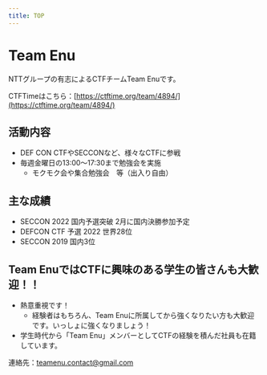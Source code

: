 ```yaml
---
title: TOP
---
```


# Team Enu

NTTグループの有志によるCTFチームTeam Enuです。

CTFTimeはこちら：[https://ctftime.org/team/4894/](https://ctftime.org/team/4894/)

## 活動内容

- DEF CON CTFやSECCONなど、様々なCTFに参戦
- 毎週金曜日の13:00〜17:30まで勉強会を実施
  - モクモク会や集合勉強会　等（出入り自由）

## 主な成績

- SECCON 2022 国内予選突破 2月に国内決勝参加予定
- DEFCON CTF 予選 2022 世界28位
- SECCON 2019 国内3位

## Team EnuではCTFに興味のある学生の皆さんも大歓迎！！

- 熱意重視です！
  - 経験者はもちろん、Team Enuに所属してから強くなりたい方も大歓迎です。いっしょに強くなりましょう！
- 学生時代から「Team Enu」メンバーとしてCTFの経験を積んだ社員も在籍しています。

連絡先：teamenu.contact@gmail.com


